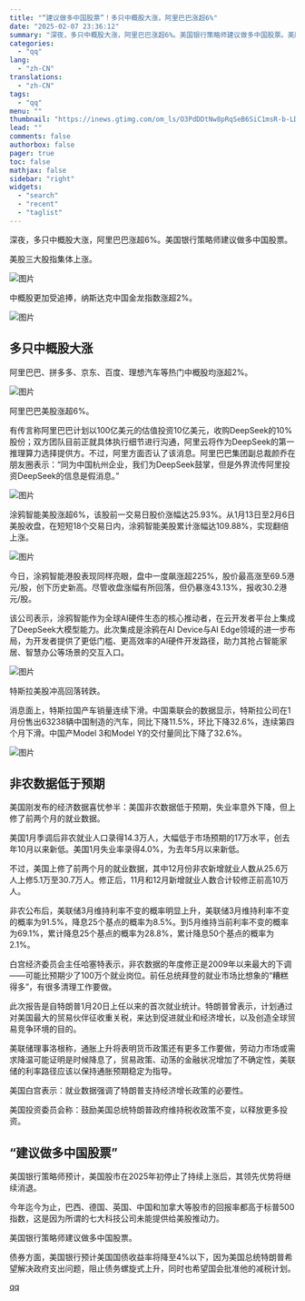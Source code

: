 ```yaml
---
title: "“建议做多中国股票”！多只中概股大涨，阿里巴巴涨超6%"
date: "2025-02-07 23:36:12"
summary: "深夜，多只中概股大涨，阿里巴巴涨超6%。美国银行策略师建议做多中国股票。‍‍‍‍‍美股三大股指集体上..."
categories:
  - "qq"
lang:
  - "zh-CN"
translations:
  - "zh-CN"
tags:
  - "qq"
menu: ""
thumbnail: "https://inews.gtimg.com/om_ls/O3PdDDtNw8pRqSeB6SiC1msR-b-LDdeCV1qfLegjXlfbcAA_640360/0"
lead: ""
comments: false
authorbox: false
pager: true
toc: false
mathjax: false
sidebar: "right"
widgets:
  - "search"
  - "recent"
  - "taglist"
---
```


深夜，多只中概股大涨，阿里巴巴涨超6%。美国银行策略师建议做多中国股票。‍‍‍‍‍

美股三大股指集体上涨。

![图片](https://inews.gtimg.com/om_bt/OARGRj-mEKOX12lf_EKDdYIR78U-Xy9nY9NhmpbyD6Eb4AA/641)

中概股更加受追捧，纳斯达克中国金龙指数涨超2%。

![图片](https://inews.gtimg.com/om_bt/O-Kx07a5DGX__5hhmM4FCqP9820YovSY-yYlDwz6w22HAAA/641)

多只中概股大涨
-------

阿里巴巴、拼多多、京东、百度、理想汽车等热门中概股均涨超2%。

![图片](https://inews.gtimg.com/om_bt/OFp0_FiqcEEW4SxQ76yGq0TZkTv4JD9FNY0Tz8wyH9tm8AA/641)

阿里巴巴美股涨超6%。

有传言称阿里巴巴计划以100亿美元的估值投资10亿美元，收购DeepSeek的10%股份；双方团队目前正就具体执行细节进行沟通，阿里云将作为DeepSeek的第一推理算力选择提供方。不过，阿里方面否认了该消息。阿里巴巴集团副总裁颜乔在朋友圈表示：“同为中国杭州企业，我们为DeepSeek鼓掌，但是外界流传阿里投资DeepSeek的信息是假消息。”

![图片](https://inews.gtimg.com/om_bt/OZWbahPC1vBityw1TgN8m4on93S-D_anBiwfSEAnvNqgkAA/641)

涂鸦智能美股涨超6%，该股前一交易日股价涨幅达25.93%。从1月13日至2月6日美股收盘，在短短18个交易日内，涂鸦智能美股累计涨幅达109.88%，实现翻倍上涨。

![图片](https://inews.gtimg.com/om_bt/OWXZA-X0Q5zaqd-KhVpGC_yhXCcbg2Zb_SR91johi9A-kAA/641)

今日，涂鸦智能港股表现同样亮眼，盘中一度飙涨超225%，股价最高涨至69.5港元/股，创下历史新高。尽管收盘涨幅有所回落，但仍暴涨43.13%，报收30.2港元/股。

该公司表示，涂鸦智能作为全球AI硬件生态的核心推动者，在云开发者平台上集成了DeepSeek大模型能力。此次集成是涂鸦在AI Device与AI Edge领域的进一步布局，为开发者提供了更低门槛、更高效率的AI硬件开发路径，助力其抢占智能家居、智慧办公等场景的交互入口。

![图片](https://inews.gtimg.com/om_bt/OHx_kYJytbCo6T5vOyRQyHtpdatJ5_XCquk34eY5LwvUkAA/641)

特斯拉美股冲高回落转跌。

消息面上，特斯拉国产车销量连续下滑。中国乘联会的数据显示，特斯拉公司在1月份售出63238辆中国制造的汽车，同比下降11.5%，环比下降32.6%，连续第四个月下滑。中国产Model 3和Model Y的交付量同比下降了32.6%。

![图片](https://inews.gtimg.com/om_bt/OXFWf1zKK66bXtlzhmszGaA-UaaYa1G6qMiedB06C93EkAA/641)

非农数据低于预期‍‍‍‍‍‍
--------------

美国刚发布的经济数据喜忧参半：美国非农数据低于预期，失业率意外下降，但上修了前两个月的就业数据。

美国1月季调后非农就业人口录得14.3万人，大幅低于市场预期的17万水平，创去年10月以来新低。美国1月失业率录得4.0%，为去年5月以来新低。

不过，美国上修了前两个月的就业数据，其中12月份非农新增就业人数从25.6万人上修5.1万至30.7万人。修正后，11月和12月新增就业人数合计较修正前高10万人。

非农公布后，美联储3月维持利率不变的概率明显上升，美联储3月维持利率不变的概率为91.5%，降息25个基点的概率为8.5%。到5月维持当前利率不变的概率为69.1%，累计降息25个基点的概率为28.8%，累计降息50个基点的概率为2.1%。

白宫经济委员会主任哈塞特表示，非农数据的年度修正是2009年以来最大的下调——可能比预期少了100万个就业岗位。前任总统拜登的就业市场比想象的“糟糕得多”，有很多清理工作要做。

此次报告是自特朗普1月20日上任以来的首次就业统计。特朗普曾表示，计划通过对美国最大的贸易伙伴征收重关税，来达到促进就业和经济增长，以及创造全球贸易竞争环境的目的。

美联储理事洛根称，通胀上升将表明货币政策还有更多工作要做，劳动力市场或需求降温可能证明是时候降息了，贸易政策、动荡的金融状况增加了不确定性，美联储的利率路径应该以保持通胀预期稳定为指导。

美国白宫表示：就业数据强调了特朗普支持经济增长政策的必要性。

美国投资委员会称：鼓励美国总统特朗普政府维持税收政策不变，以释放更多投资。

“建议做多中国股票”‍
-----------

美国银行策略师预计，美国股市在2025年初停止了持续上涨后，其领先优势将继续消退。

今年迄今为止，巴西、德国、英国、中国和加拿大等股市的回报率都高于标普500指数，这是因为所谓的七大科技公司未能提供给美股推动力。

美国银行策略师建议做多中国股票。

债券方面，美国银行预计美国国债收益率将降至4%以下，因为美国总统特朗普希望解决政府支出问题，阻止债务螺旋式上升，同时也希望国会批准他的减税计划。

[qq](https://new.qq.com/rain/a/20250207A09F1H00)
